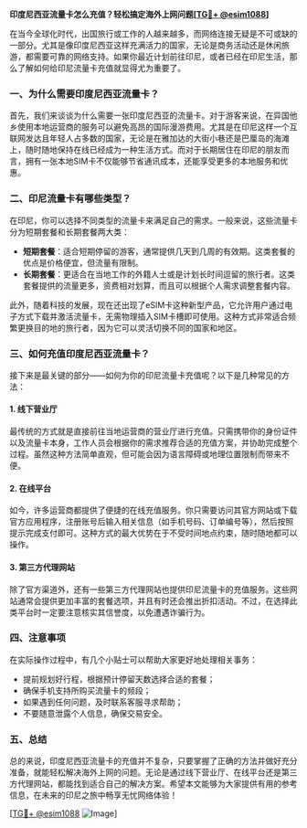 **印度尼西亚流量卡怎么充值？轻松搞定海外上网问题[[TG💪+ @esim1088](https://t.me/s/esim1088)]**

在当今全球化时代，出国旅行或工作的人越来越多，而网络连接无疑是不可或缺的一部分。尤其是像印度尼西亚这样充满活力的国家，无论是商务活动还是休闲旅游，都需要可靠的网络支持。如果你最近计划前往印尼，或者已经在印尼生活，那么了解如何给印尼流量卡充值就显得尤为重要了。

### 一、为什么需要印度尼西亚流量卡？

首先，我们来谈谈为什么需要一张印度尼西亚的流量卡。对于游客来说，在异国他乡使用本地运营商的服务可以避免高昂的国际漫游费用。尤其是在印尼这样一个互联网发达且年轻人占多数的国家，无论是在雅加达的大街小巷还是巴厘岛的海滩上，随时随地保持在线已经成为一种生活方式。而对于长期居住在印尼的朋友而言，拥有一张本地SIM卡不仅能够节省通讯成本，还能享受更多的本地服务和优惠。

### 二、印尼流量卡有哪些类型？

在印尼，你可以选择不同类型的流量卡来满足自己的需求。一般来说，这些流量卡分为短期套餐和长期套餐两大类：

- **短期套餐**：适合短期停留的游客，通常提供几天到几周的有效期。这类套餐的优点是价格便宜，但流量有限制。
- **长期套餐**：更适合在当地工作的外籍人士或是计划长时间逗留的旅行者。这类套餐提供的流量更多，资费相对划算，而且可以根据个人需求调整套餐内容。

此外，随着科技的发展，现在还出现了eSIM卡这种新型产品，它允许用户通过电子方式下载并激活流量卡，无需物理插入SIM卡槽即可使用。这种方式非常适合频繁更换目的地的旅行者，因为它可以灵活切换不同的国家和地区。

### 三、如何充值印度尼西亚流量卡？

接下来是最关键的部分——如何为你的印尼流量卡充值呢？以下是几种常见的方法：

#### 1. 线下营业厅

最传统的方式就是直接前往当地运营商的营业厅进行充值。只需携带你的身份证件以及流量卡本身，工作人员会根据你的需求推荐合适的充值方案，并协助完成整个过程。虽然这种方法简单直观，但可能会因为语言障碍或地理位置限制而带来不便。

#### 2. 在线平台

如今，许多运营商都提供了便捷的在线充值服务。你只需要访问其官方网站或下载官方应用程序，注册账号后输入相关信息（如手机号码、订单编号等），然后按照提示完成支付即可。这种方式的最大优势在于不受时间地点约束，随时随地都可以操作。

#### 3. 第三方代理网站

除了官方渠道外，还有一些第三方代理网站也提供印尼流量卡的充值服务。这些网站通常会提供更加丰富的套餐选项，并且有时还会推出折扣活动。不过，在选择此类平台时一定要注意核实其信誉度，以免遭遇诈骗行为。

### 四、注意事项

在实际操作过程中，有几个小贴士可以帮助大家更好地处理相关事务：

- 提前规划好行程，根据预计停留天数选择合适的套餐；
- 确保手机支持所购买流量卡的频段；
- 如果遇到任何问题，及时联系客服寻求帮助；
- 不要随意泄露个人信息，确保交易安全。

### 五、总结

总的来说，印度尼西亚流量卡的充值并不复杂，只要掌握了正确的方法并做好充分准备，就能轻松解决海外上网的问题。无论是通过线下营业厅、在线平台还是第三方代理网站，都能找到适合自己的解决方案。希望本文能够为大家提供有用的参考信息，在未来的印尼之旅中畅享无忧网络体验！

[[TG💪+ @esim1088](https://t.me/s/esim1088) ![Image](https://i.postimg.cc/4NQfJmqS/Snipaste-2025-05-13-00-14-12.png)]